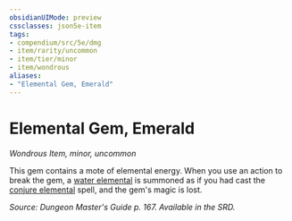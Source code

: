 ```yaml
---
obsidianUIMode: preview
cssclasses: json5e-item
tags:
- compendium/src/5e/dmg
- item/rarity/uncommon
- item/tier/minor
- item/wondrous
aliases: 
- "Elemental Gem, Emerald"
---
```

# Elemental Gem, Emerald
*Wondrous Item, minor, uncommon*  


This gem contains a mote of elemental energy. When you use an action to break the gem, a [water elemental](water-elemental.md) is summoned as if you had cast the [conjure elemental](conjure-elemental.md) spell, and the gem's magic is lost.

*Source: Dungeon Master's Guide p. 167. Available in the SRD.*